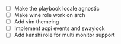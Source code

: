 - [ ] Make the playbook locale agnostic
- [ ] Make wine role work on arch
- [ ] Add vim themeing 
- [ ] Implement acpi events and swaylock
- [ ] Add kanshi role for multi monitor support
